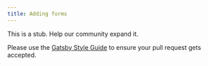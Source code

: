```yaml
---
title: Adding forms
---
```


This is a stub. Help our community expand it.

Please use the [Gatsby Style Guide](/docs/gatsby-style-guide/) to ensure your
pull request gets accepted.
